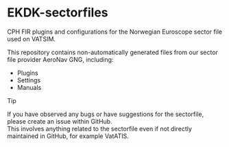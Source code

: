 # EKDK-sectorfiles
CPH FIR plugins and configurations for the Norwegian Euroscope sector file used on VATSIM.

This repository contains non-automatically generated files from our sector file provider AeroNav GNG, including:
- Plugins
- Settings
- Manuals

> [!TIP]
>If you have observed any bugs or have suggestions for the sectorfile, please create an issue within GitHub.\
>This involves anything related to the sectorfile even if not directly maintained in GitHub, for example VatATIS.

